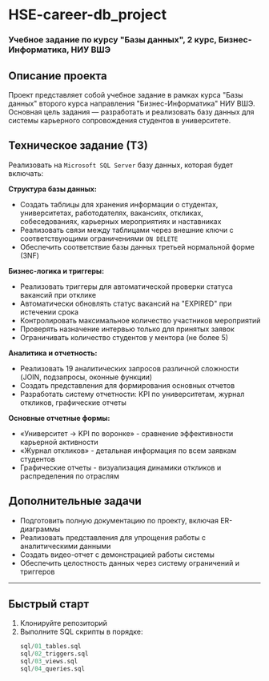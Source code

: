 # HSE-career-db_project

### Учебное задание по курсу "Базы данных", 2 курс, Бизнес-Информатика, НИУ ВШЭ

## Описание проекта
Проект представляет собой учебное задание в рамках курса "Базы данных" второго курса направления "Бизнес-Информатика" НИУ ВШЭ. Основная цель задания — разработать и реализовать базу данных для системы карьерного сопровождения студентов в университете.

## Техническое задание (ТЗ)
Реализовать на `Microsoft SQL Server` базу данных, которая будет включать:

**Структура базы данных:**
- Создать таблицы для хранения информации о студентах, университетах, работодателях, вакансиях, откликах, собеседованиях, карьерных мероприятиях и наставниках
- Реализовать связи между таблицами через внешние ключи с соответствующими ограничениями `ON DELETE`
- Обеспечить соответствие базы данных третьей нормальной форме (3NF)

**Бизнес-логика и триггеры:**
- Реализовать триггеры для автоматической проверки статуса вакансий при отклике
- Автоматически обновлять статус вакансий на "EXPIRED" при истечении срока
- Контролировать максимальное количество участников мероприятий
- Проверять назначение интервью только для принятых заявок
- Ограничивать количество студентов у ментора (не более 5)

**Аналитика и отчетность:**
- Реализовать 19 аналитических запросов различной сложности (JOIN, подзапросы, оконные функции)
- Создать представления для формирования основных отчетов
- Разработать систему отчетности: KPI по университетам, журнал откликов, графические отчеты

**Основные отчетные формы:**
- «Университет → KPI по воронке» - сравнение эффективности карьерной активности
- «Журнал откликов» - детальная информация по всем заявкам студентов  
- Графические отчеты - визуализация динамики откликов и распределения по отраслям

## Дополнительные задачи
- Подготовить полную документацию по проекту, включая ER-диаграммы
- Реализовать представления для упрощения работы с аналитическими данными
- Создать видео-отчет с демонстрацией работы системы
- Обеспечить целостность данных через систему ограничений и триггеров

---

## Быстрый старт
1. Клонируйте репозиторий
2. Выполните SQL скрипты в порядке:
   ```sql
   sql/01_tables.sql
   sql/02_triggers.sql  
   sql/03_views.sql
   sql/04_queries.sql
